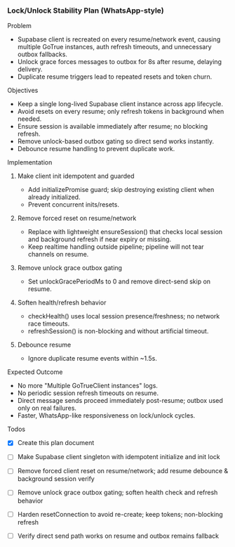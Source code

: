 ### Lock/Unlock Stability Plan (WhatsApp-style)

Problem
- Supabase client is recreated on every resume/network event, causing multiple GoTrue instances, auth refresh timeouts, and unnecessary outbox fallbacks.
- Unlock grace forces messages to outbox for 8s after resume, delaying delivery.
- Duplicate resume triggers lead to repeated resets and token churn.

Objectives
- Keep a single long-lived Supabase client instance across app lifecycle.
- Avoid resets on every resume; only refresh tokens in background when needed.
- Ensure session is available immediately after resume; no blocking refresh.
- Remove unlock-based outbox gating so direct send works instantly.
- Debounce resume handling to prevent duplicate work.

Implementation
1) Make client init idempotent and guarded
   - Add initializePromise guard; skip destroying existing client when already initialized.
   - Prevent concurrent inits/resets.

2) Remove forced reset on resume/network
   - Replace with lightweight ensureSession() that checks local session and background refresh if near expiry or missing.
   - Keep realtime handling outside pipeline; pipeline will not tear channels on resume.

3) Remove unlock grace outbox gating
   - Set unlockGracePeriodMs to 0 and remove direct-send skip on resume.

4) Soften health/refresh behavior
   - checkHealth() uses local session presence/freshness; no network race timeouts.
   - refreshSession() is non-blocking and without artificial timeout.

5) Debounce resume
   - Ignore duplicate resume events within ~1.5s.

Expected Outcome
- No more "Multiple GoTrueClient instances" logs.
- No periodic session refresh timeouts on resume.
- Direct message sends proceed immediately post-resume; outbox used only on real failures.
- Faster, WhatsApp-like responsiveness on lock/unlock cycles.

Todos
- [x] Create this plan document
- [ ] Make Supabase client singleton with idempotent initialize and init lock
- [ ] Remove forced client reset on resume/network; add resume debounce & background session verify
- [ ] Remove unlock grace outbox gating; soften health check and refresh behavior
- [ ] Harden resetConnection to avoid re-create; keep tokens; non-blocking refresh
- [ ] Verify direct send path works on resume and outbox remains fallback



